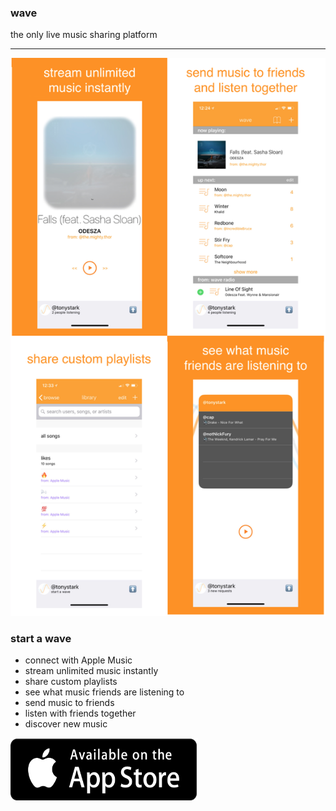 ### wave
the only live music sharing platform
_ _ _

<img src="promo.png">

### start a wave
- connect with Apple Music
- stream unlimited music instantly
- share custom playlists
- see what music friends are listening to
- send music to friends
- listen with friends together
- discover new music

<img src="appstore.png" width="300" height="100">

